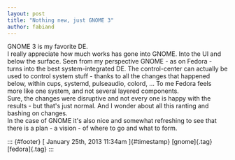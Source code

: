 ```yaml
---
layout: post
title: "Nothing new, just GNOME 3"
author: fabiand
---
```




GNOME 3 is my favorite DE.\
I really appreciate how much works has gone into GNOME. Into the UI and
below the surface. Seen from my perspective GNOME - as on Fedora - turns
into the best system-integrated DE. The control-center can actually be
used to control system stuff - thanks to all the changes that happened
below, within cups, systemd, pulseaudio, colord, ... To me Fedora feels
more like one system, and not several layered components.\
Sure, the changes were disruptive and not every one is happy with the
results - but that's just normal. And I wonder about all this ranting
and bashing on changes.\
In the case of GNOME it's also nice and somewhat refreshing to see that
there is a plan - a vision - of where to go and what to form.

::: {#footer}
[ January 25th, 2013 11:34am ]{#timestamp} [gnome]{.tag} [fedora]{.tag}
:::
